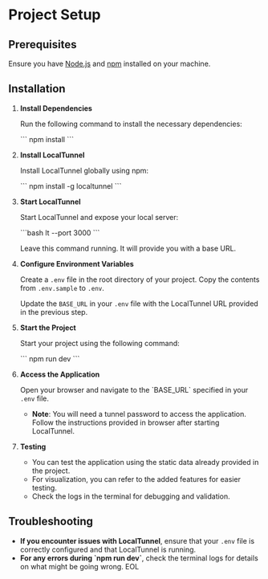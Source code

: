 # Project Setup

## Prerequisites

Ensure you have [Node.js](https://nodejs.org/) and [npm](https://www.npmjs.com/) installed on your machine.

## Installation

1. **Install Dependencies**

   Run the following command to install the necessary dependencies:

   \`\`\`
   npm install
   \`\`\`

2. **Install LocalTunnel**

   Install LocalTunnel globally using npm:

   \`\`\`
   npm install -g localtunnel
   \`\`\`

3. **Start LocalTunnel**

   Start LocalTunnel and expose your local server:

   \`\`\`bash
   lt --port 3000
   \`\`\`

   Leave this command running. It will provide you with a base URL.

4. **Configure Environment Variables**

   Create a `.env` file in the root directory of your project. Copy the contents from `.env.sample` to `.env`.

   Update the `BASE_URL` in your `.env` file with the LocalTunnel URL provided in the previous step.

5. **Start the Project**

   Start your project using the following command:

   \`\`\`
   npm run dev
   \`\`\`

6. **Access the Application**

   Open your browser and navigate to the \`BASE_URL\` specified in your `.env` file.

   - **Note**: You will need a tunnel password to access the application. Follow the instructions provided in browser  after starting LocalTunnel.

7. **Testing**

   - You can test the application using the static data already provided in the project.
   - For visualization, you can refer to the added features for easier testing.
   - Check the logs in the terminal for debugging and validation.

## Troubleshooting

- **If you encounter issues with LocalTunnel**, ensure that your `.env` file is correctly configured and that LocalTunnel is running.
- **For any errors during \`npm run dev\`**, check the terminal logs for details on what might be going wrong.
EOL